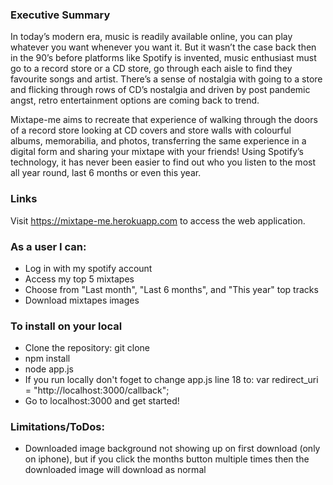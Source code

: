 ### Executive Summary
In today’s modern era, music is readily available online, you can play whatever you want whenever you want it. But it wasn’t the case back then in the 90’s before platforms like Spotify is invented, music enthusiast must go to a record store or a CD store, go through each aisle to find they favourite songs and artist. There’s a sense of nostalgia with going to a store and flicking through rows of CD’s nostalgia and driven by post pandemic angst, retro entertainment options are coming back to trend. 

Mixtape-me aims to recreate that experience of walking through the doors of a record store looking at CD covers and store walls with colourful albums, memorabilia, and photos, transferring the same experience in a digital form and sharing your mixtape with your friends! Using Spotify’s technology, it has never been easier to find out who you listen to the most all year round, last 6 months or even this year.

### Links
Visit https://mixtape-me.herokuapp.com to access the web application.

### As a user I can:
- Log in with my spotify account
- Access my top 5 mixtapes
- Choose from "Last month", "Last 6 months", and "This year" top tracks
- Download mixtapes images

### To install on your local 
- Clone the repository: git clone
- npm install
- node app.js
- If you run locally don't foget to change app.js line 18 to: var redirect_uri = "http://localhost:3000/callback";
- Go to localhost:3000 and get started!

### Limitations/ToDos:
- Downloaded image background not showing up on first download (only on iphone), but if you click the months button multiple times then the downloaded image will download as normal
